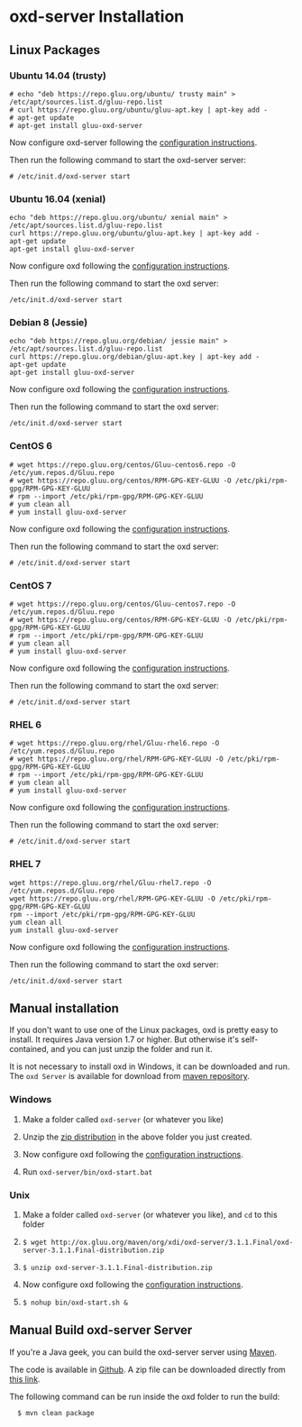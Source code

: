 # oxd-server Installation 

## Linux Packages

### Ubuntu 14.04 (trusty)

```
# echo "deb https://repo.gluu.org/ubuntu/ trusty main" > /etc/apt/sources.list.d/gluu-repo.list
# curl https://repo.gluu.org/ubuntu/gluu-apt.key | apt-key add -
# apt-get update
# apt-get install gluu-oxd-server
```
Now configure oxd-server following the [configuration instructions](../configuration/index.md). 

Then run the following command to start the oxd-server server:

`# /etc/init.d/oxd-server start`


### Ubuntu 16.04 (xenial)

```
echo "deb https://repo.gluu.org/ubuntu/ xenial main" > /etc/apt/sources.list.d/gluu-repo.list
curl https://repo.gluu.org/ubuntu/gluu-apt.key | apt-key add -
apt-get update
apt-get install gluu-oxd-server
```
Now configure oxd following the [configuration instructions](../configuration/index.md). 

Then run the following command to start the oxd server:

`/etc/init.d/oxd-server start`

### Debian 8 (Jessie)

```
echo "deb https://repo.gluu.org/debian/ jessie main" > /etc/apt/sources.list.d/gluu-repo.list
curl https://repo.gluu.org/debian/gluu-apt.key | apt-key add -
apt-get update
apt-get install gluu-oxd-server
```
Now configure oxd following the [configuration instructions](../configuration/index.md). 

Then run the following command to start the oxd server:

`/etc/init.d/oxd-server start`

### CentOS 6

```
# wget https://repo.gluu.org/centos/Gluu-centos6.repo -O /etc/yum.repos.d/Gluu.repo
# wget https://repo.gluu.org/centos/RPM-GPG-KEY-GLUU -O /etc/pki/rpm-gpg/RPM-GPG-KEY-GLUU
# rpm --import /etc/pki/rpm-gpg/RPM-GPG-KEY-GLUU
# yum clean all
# yum install gluu-oxd-server
```
Now configure oxd following the [configuration instructions](../configuration/index.md). 

Then run the following command to start the oxd server:

`# /etc/init.d/oxd-server start`

### CentOS 7

```
# wget https://repo.gluu.org/centos/Gluu-centos7.repo -O /etc/yum.repos.d/Gluu.repo
# wget https://repo.gluu.org/centos/RPM-GPG-KEY-GLUU -O /etc/pki/rpm-gpg/RPM-GPG-KEY-GLUU
# rpm --import /etc/pki/rpm-gpg/RPM-GPG-KEY-GLUU
# yum clean all
# yum install gluu-oxd-server
```
Now configure oxd following the [configuration instructions](../configuration/index.md). 

Then run the following command to start the oxd server:

`# /etc/init.d/oxd-server start`

### RHEL 6

```
# wget https://repo.gluu.org/rhel/Gluu-rhel6.repo -O /etc/yum.repos.d/Gluu.repo
# wget https://repo.gluu.org/rhel/RPM-GPG-KEY-GLUU -O /etc/pki/rpm-gpg/RPM-GPG-KEY-GLUU
# rpm --import /etc/pki/rpm-gpg/RPM-GPG-KEY-GLUU
# yum clean all
# yum install gluu-oxd-server
```
Now configure oxd following the [configuration instructions](../configuration/index.md). 

Then run the following command to start the oxd server:

`# /etc/init.d/oxd-server start`

### RHEL 7

```
wget https://repo.gluu.org/rhel/Gluu-rhel7.repo -O /etc/yum.repos.d/Gluu.repo
wget https://repo.gluu.org/rhel/RPM-GPG-KEY-GLUU -O /etc/pki/rpm-gpg/RPM-GPG-KEY-GLUU
rpm --import /etc/pki/rpm-gpg/RPM-GPG-KEY-GLUU
yum clean all
yum install gluu-oxd-server
```
Now configure oxd following the [configuration instructions](../configuration/index.md). 

Then run the following command to start the oxd server:

`/etc/init.d/oxd-server start`

## Manual installation

If you don't want to use one of the Linux packages, oxd is pretty easy to install. It requires
Java version 1.7 or higher. But otherwise it's self-contained, and you can just unzip the folder 
and run it.

It is not necessary to install oxd in Windows, it can be downloaded and run. The `oxd Server` is 
available for download from [maven repository](http://ox.gluu.org/maven/org/xdi/oxd-server).

### Windows

1. Make a folder called `oxd-server` (or whatever you like)
 
2. Unzip the [zip distribution](http://ox.gluu.org/maven/org/xdi/oxd-server/3.1.1.Final/oxd-server-3.1.1.Final-distribution.zip)
in the above folder you just created. 

3. Now configure oxd following the [configuration instructions](../configuration/index.md). 

4. Run `oxd-server/bin/oxd-start.bat`

### Unix

1. Make a folder called `oxd-server` (or whatever you like), and `cd` to this folder
 
2. `$ wget http://ox.gluu.org/maven/org/xdi/oxd-server/3.1.1.Final/oxd-server-3.1.1.Final-distribution.zip`

3. `$ unzip oxd-server-3.1.1.Final-distribution.zip`

4. Now configure oxd following the [configuration instructions](../configuration/index.md). 

5. `$ nohup bin/oxd-start.sh &`

## Manual Build oxd-server Server

If you're a Java geek, you can build the oxd-server server using [Maven](http://maven.apache.org).

The code is available in [Github](https://github.com/GluuFederation/oxd). A zip file can be 
downloaded directly from [this link](https://ox.gluu.org/maven/org/xdi/oxd-server/3.1.1.Final/oxd-server-3.1.1.Final-distribution.zip). 

The following command can be run inside the oxd folder to run the build:

```
  $ mvn clean package
```